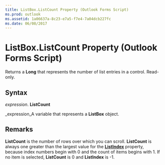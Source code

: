 ```yaml
---
title: ListBox.ListCount Property (Outlook Forms Script)
ms.prod: outlook
ms.assetid: 1a06637a-8c23-e7a5-f7e4-7a04dcb227fc
ms.date: 06/08/2017
---
```



# ListBox.ListCount Property (Outlook Forms Script)

Returns a  **Long** that represents the number of list entries in a control. Read-only.


## Syntax

 _expression_. **ListCount**

 _expression_A variable that represents a  **ListBox** object.


## Remarks

 **ListCount** is the number of rows over which you can scroll. **ListCount** is always one greater than the largest value for the **[ListIndex](Outlook.listbox.listindex.md)** property, because index numbers begin with 0 and the count of items begins with 1. If no item is selected, **ListCount** is 0 and **ListIndex** is -1.


